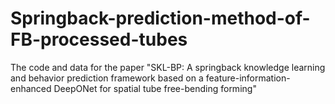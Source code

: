 # Springback-prediction-method-of-FB-processed-tubes
The code and data for the paper "SKL-BP: A springback knowledge learning and behavior prediction framework based on a feature-information-enhanced DeepONet for spatial tube free-bending forming"
